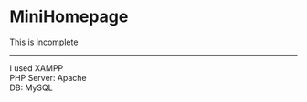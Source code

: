 # MiniHomepage

This is incomplete   
   
   ***   
      

I used XAMPP   
PHP Server: Apache   
DB: MySQL   
